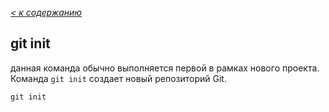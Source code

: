 [*< к содержанию*](./readme.md)

## git init

данная команда обычно выполняется первой в рамках нового проекта.  
Команда ```git init``` создает новый репозиторий Git. 

```bash=
git init
```
